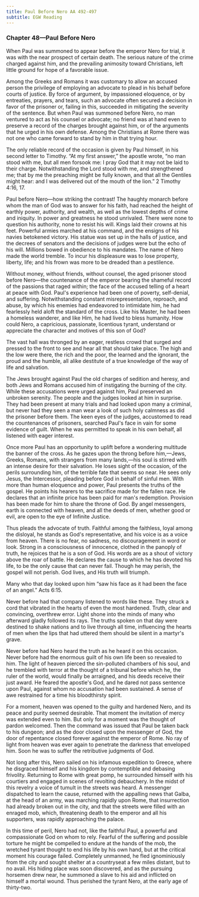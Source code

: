 ```yaml
---
title: Paul Before Nero AA 492-497
subtitle: EGW Reading
---
```


### Chapter 48—Paul Before Nero

When Paul was summoned to appear before the emperor Nero for trial, it was with the near prospect of certain death. The serious nature of the crime charged against him, and the prevailing animosity toward Christians, left little ground for hope of a favorable issue.

Among the Greeks and Romans it was customary to allow an accused person the privilege of employing an advocate to plead in his behalf before courts of justice. By force of argument, by impassioned eloquence, or by entreaties, prayers, and tears, such an advocate often secured a decision in favor of the prisoner or, failing in this, succeeded in mitigating the severity of the sentence. But when Paul was summoned before Nero, no man ventured to act as his counsel or advocate; no friend was at hand even to preserve a record of the charges brought against him, or of the arguments that he urged in his own defense. Among the Christians at Rome there was not one who came forward to stand by him in that trying hour.

The only reliable record of the occasion is given by Paul himself, in his second letter to Timothy. “At my first answer,” the apostle wrote, “no man stood with me, but all men forsook me: I pray God that it may not be laid to their charge. Notwithstanding the Lord stood with me, and strengthened me; that by me the preaching might be fully known, and that all the Gentiles might hear: and I was delivered out of the mouth of the lion.” 2 Timothy 4:16, 17.

Paul before Nero—how striking the contrast! The haughty monarch before whom the man of God was to answer for his faith, had reached the height of earthly power, authority, and wealth, as well as the lowest depths of crime and iniquity. In power and greatness he stood unrivaled. There were none to question his authority, none to resist his will. Kings laid their crowns at his feet. Powerful armies marched at his command, and the ensigns of his navies betokened victory. His statue was set up in the halls of justice, and the decrees of senators and the decisions of judges were but the echo of his will. Millions bowed in obedience to his mandates. The name of Nero made the world tremble. To incur his displeasure was to lose property, liberty, life; and his frown was more to be dreaded than a pestilence.

Without money, without friends, without counsel, the aged prisoner stood before Nero—the countenance of the emperor bearing the shameful record of the passions that raged within; the face of the accused telling of a heart at peace with God. Paul's experience had been one of poverty, self-denial, and suffering. Notwithstanding constant misrepresentation, reproach, and abuse, by which his enemies had endeavored to intimidate him, he had fearlessly held aloft the standard of the cross. Like his Master, he had been a homeless wanderer, and like Him, he had lived to bless humanity. How could Nero, a capricious, passionate, licentious tyrant, understand or appreciate the character and motives of this son of God?

The vast hall was thronged by an eager, restless crowd that surged and pressed to the front to see and hear all that should take place. The high and the low were there, the rich and the poor, the learned and the ignorant, the proud and the humble, all alike destitute of a true knowledge of the way of life and salvation.

The Jews brought against Paul the old charges of sedition and heresy, and both Jews and Romans accused him of instigating the burning of the city. While these accusations were urged against him, Paul preserved an unbroken serenity. The people and the judges looked at him in surprise. They had been present at many trials and had looked upon many a criminal, but never had they seen a man wear a look of such holy calmness as did the prisoner before them. The keen eyes of the judges, accustomed to read the countenances of prisoners, searched Paul's face in vain for some evidence of guilt. When he was permitted to speak in his own behalf, all listened with eager interest.

Once more Paul has an opportunity to uplift before a wondering multitude the banner of the cross. As he gazes upon the throng before him,—Jews, Greeks, Romans, with strangers from many lands,—his soul is stirred with an intense desire for their salvation. He loses sight of the occasion, of the perils surrounding him, of the terrible fate that seems so near. He sees only Jesus, the Intercessor, pleading before God in behalf of sinful men. With more than human eloquence and power, Paul presents the truths of the gospel. He points his hearers to the sacrifice made for the fallen race. He declares that an infinite price has been paid for man's redemption. Provision has been made for him to share the throne of God. By angel messengers, earth is connected with heaven, and all the deeds of men, whether good or evil, are open to the eye of Infinite Justice.

Thus pleads the advocate of truth. Faithful among the faithless, loyal among the disloyal, he stands as God's representative, and his voice is as a voice from heaven. There is no fear, no sadness, no discouragement in word or look. Strong in a consciousness of innocence, clothed in the panoply of truth, he rejoices that he is a son of God. His words are as a shout of victory above the roar of battle. He declares the cause to which he has devoted his life, to be the only cause that can never fail. Though he may perish, the gospel will not perish. God lives, and His truth will triumph.

Many who that day looked upon him “saw his face as it had been the face of an angel.” Acts 6:15.

Never before had that company listened to words like these. They struck a cord that vibrated in the hearts of even the most hardened. Truth, clear and convincing, overthrew error. Light shone into the minds of many who afterward gladly followed its rays. The truths spoken on that day were destined to shake nations and to live through all time, influencing the hearts of men when the lips that had uttered them should be silent in a martyr's grave.

Never before had Nero heard the truth as he heard it on this occasion. Never before had the enormous guilt of his own life been so revealed to him. The light of heaven pierced the sin-polluted chambers of his soul, and he trembled with terror at the thought of a tribunal before which he, the ruler of the world, would finally be arraigned, and his deeds receive their just award. He feared the apostle's God, and he dared not pass sentence upon Paul, against whom no accusation had been sustained. A sense of awe restrained for a time his bloodthirsty spirit.

For a moment, heaven was opened to the guilty and hardened Nero, and its peace and purity seemed desirable. That moment the invitation of mercy was extended even to him. But only for a moment was the thought of pardon welcomed. Then the command was issued that Paul be taken back to his dungeon; and as the door closed upon the messenger of God, the door of repentance closed forever against the emperor of Rome. No ray of light from heaven was ever again to penetrate the darkness that enveloped him. Soon he was to suffer the retributive judgments of God.

Not long after this, Nero sailed on his infamous expedition to Greece, where he disgraced himself and his kingdom by contemptible and debasing frivolity. Returning to Rome with great pomp, he surrounded himself with his courtiers and engaged in scenes of revolting debauchery. In the midst of this revelry a voice of tumult in the streets was heard. A messenger dispatched to learn the cause, returned with the appalling news that Galba, at the head of an army, was marching rapidly upon Rome, that insurrection had already broken out in the city, and that the streets were filled with an enraged mob, which, threatening death to the emperor and all his supporters, was rapidly approaching the palace.

In this time of peril, Nero had not, like the faithful Paul, a powerful and compassionate God on whom to rely. Fearful of the suffering and possible torture he might be compelled to endure at the hands of the mob, the wretched tyrant thought to end his life by his own hand, but at the critical moment his courage failed. Completely unmanned, he fled ignominiously from the city and sought shelter at a countryseat a few miles distant, but to no avail. His hiding place was soon discovered, and as the pursuing horsemen drew near, he summoned a slave to his aid and inflicted on himself a mortal wound. Thus perished the tyrant Nero, at the early age of thirty-two.